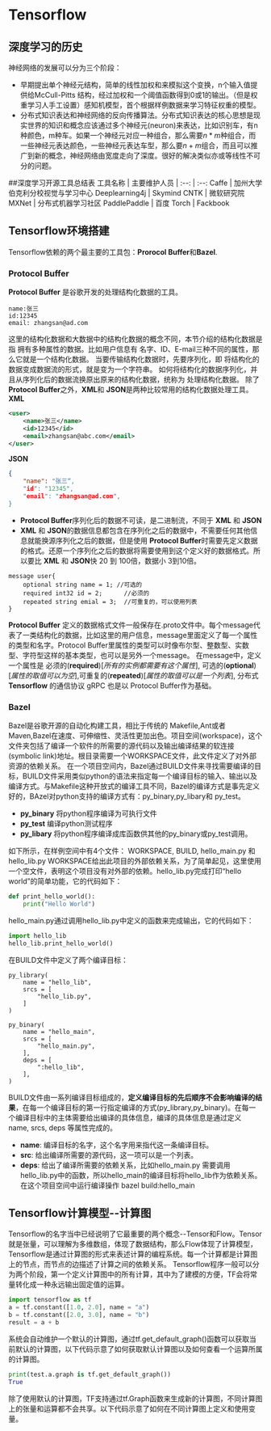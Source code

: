 # Tensorflow
## 深度学习的历史
神经网络的发展可以分为三个阶段：  
* 早期提出单个神经元结构，简单的线性加权和来模拟这个变换，n个输入值提供给McCull-Pitts 结构，经过加权和一个阈值函数得到0或1的输出。（但是权重学习人手工设置）感知机模型，首个根据样例数据来学习特征权重的模型。
* 分布式知识表达和神经网络的反向传播算法。分布式知识表达的核心思想是现实世界的知识和概念应该通过多个神经元(neuron)来表达，比如识别车，有n种颜色，m种车。如果一个神经元对应一种组合，那么需要$n*m$种组合，而一些神经元表达颜色，一些神经元表达车型，那么要$n+m$组合，而且可以推广到新的概念，神经网络由宽度走向了深度。很好的解决类似亦或等线性不可分的问题。

##深度学习开源工具总结表
工具名称 | 主要维护人员 | 
:--: | :--:
Caffe | 加州大学伯克利分校视觉与学习中心
Deeplearning4j | Skymind
CNTK | 微软研究院
MXNet | 分布式机器学习社区
PaddlePaddle | 百度
Torch | Fackbook

## Tensorflow环境搭建
Tensorflow依赖的两个最主要的工具包：**Prorocol Buffer**和**Bazel**.

### Protocol Buffer
**Protocol Buffer** 是谷歌开发的处理结构化数据的工具。
```
name:张三
id:12345
email: zhangsan@ad.com
``` 
这里的结构化数据和大数据中的结构化数据的概念不同，本节介绍的结构化数据是指 拥有多种属性的数据。比如用户信息有 名字、ID、E-mail三种不同的属性，那么它就是一个结构化数据。
当要传输结构化数据时，先要序列化，即 将结构化的数据变成数据流的形式，就是变为一个字符串。 如何将结构化的数据序列化，并且从序列化后的数据流换原出原来的结构化数据，统称为 处理结构化数据。
除了**Protocol Buffer**之外，**XML**和 **JSON**是两种比较常用的结构化数据处理工具。
**XML**
```xml
<user>
    <name>张三</name>
    <id>12345</id>
    <email>zhangsan@abc.com</email>
</user>
```
**JSON**
```json
{
    "name": "张三“,
    "id": "12345",
    "email": "zhangsan@ad.com",
}
```
 * **Protocol Buffer**序列化后的数据不可读，是二进制流，不同于 **XML** 和 **JSON** 
 *  **XML** 和 **JSON**的数据信息都包含在序列化之后的数据中，不需要任何其他信息就能换源序列化之后的数据，但是使用 **Protocol Buffer**时需要先定义数据的格式。还原一个序列化之后的数据将需要使用到这个定义好的数据格式。所以要比  **XML** 和 **JSON**快 20 到 100倍，数据小 3到10倍。
```
message user{
    optional string name = 1; //可选的
    required int32 id = 2;      //必须的
    repeated string emial = 3;  //可重复的，可以使用列表
}
```
**Protocol Buffer** 定义的数据格式文件一般保存在.proto文件中。每个message代表了一类结构化的数据，比如这里的用户信息，message里面定义了每一个属性的类型和名字。Protocol Buffer里属性的类型可以时像布尔型、整数型、实数型、字符型这样的基本类型，也可以是另外一个message。
在message中，定义一个属性是 必须的(**required**)[*所有的实例都需要有这个属性*], 可选的(**optional**)[*属性的取值可以为空*],可重复的(**repeated**)[*属性的取值可以是一个列表*],
分布式 **Tensorflow** 的通信协议 gRPC 也是以 Protocol Buffer作为基础。

### Bazel

Bazel是谷歌开源的自动化构建工具，相比于传统的 Makefile,Ant或者Maven,Bazel在速度、可伸缩性、灵活性更加出色。项目空间(workspace)，这个文件夹包括了编译一个软件的所需要的源代码以及输出编译结果的软连接(symbolic link)地址。根目录需要一个WORKSPACE文件，此文件定义了对外部资源的依赖关系。
在一个项目空间内，Bazel通过BUILD文件来寻找需要编译的目标，BUILD文件采用类似python的语法来指定每一个编译目标的输入、输出以及编译方式。与Makefile这种开放式的编译工具不同，Bazel的编译方式是事先定义好的，BAzel对python支持的编译方式有：py_binary,py_libary和 py_test。
* **py_binary** 将python程序编译为可执行文件
* **py_test** 编译python测试程序
* **py_libary** 将python程序编译成库函数供其他的py_binary或py_test调用。

如下所示，在样例空间中有4个文件：
WORKSPACE, BUILD, hello_main.py 和 hello_lib.py
WORKSPACE给出此项目的外部依赖关系，为了简单起见，这里使用一个空文件，表明这个项目没有对外部的依赖。hello_lib.py完成打印“hello world”的简单功能，它的代码如下：
```python
def print_hello_world():
    print("Hello World")
```
hello_main.py通过调用hello_lib.py中定义的函数来完成输出，它的代码如下：
```python
import hello_lib
hello_lib.print_hello_world()
```
在BUILD文件中定义了两个编译目标：
```
py_library(
    name = "hello_lib",
    srcs = [
        "hello_lib.py",
    ]
)

py_binary(
    name = "hello_main",
    srcs = [
        "hello_main.py",
    ],
    deps = [
        ":hello_lib",
    ],
)
```
BUILD文件由一系列编译目标组成的，**定义编译目标的先后顺序不会影响编译的结果**，在每一个编译目标的第一行指定编译的方式(py_library,py_binary)。在每一个编译目标中的主体需要给出编译的具体信息，编译的具体信息是通过定义 name, srcs, deps 等属性完成的。
* **name**: 编译目标的名字，这个名字用来指代这一条编译目标。
* **src**: 给出编译所需要的源代码，这一项可以是一个列表。
* **deps**: 给出了编译所需要的依赖关系，比如hello_main.py 需要调用hello_lib.py中的函数，所以hello_main的编译目标将hello_lib作为依赖关系。在这个项目空间中运行编译操作 bazel build:hello_main

## Tensorflow计算模型--计算图
Tensorflow的名字当中已经说明了它最重要的两个概念--Tensor和Flow。Tensor就是张量，可以理解为多维数组，体现了数据结构，那么Flow体现了计算模型，Tensorflow是通过计算图的形式来表述计算的编程系统。每一个计算都是计算图上的节点，而节点的边描述了计算之间的依赖关系。
Tensorflow程序一般可以分为两个阶段，第一个定义计算图中的所有计算，其中为了建模的方便，TF会将常量转化成一种永远输出固定值的运算。
```python
import tensorflow as tf 
a = tf.constant([1.0, 2.0], name = "a")
b = tf.constant([2.0, 3.0], name = "b")
result = a + b
```
系统会自动维护一个默认的计算图，通过tf.get_default_graph()函数可以获取当前默认的计算图，以下代码示意了如何获取默认计算图以及如何查看一个运算所属的计算图。
```python
print(test.a.graph is tf.get_default_graph())
True
```
除了使用默认的计算图，TF支持通过tf.Graph函数来生成新的计算图，不同计算图上的张量和运算都不会共享。以下代码示意了如何在不同计算图上定义和使用变量。
```python
```